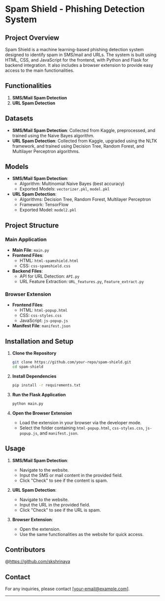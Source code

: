 # Spam Shield - Phishing Detection System

## Project Overview

Spam Shield is a machine learning-based phishing detection system designed to identify spam in SMS/mail and URLs. The system is built using HTML, CSS, and JavaScript for the frontend, with Python and Flask for backend integration. It also includes a browser extension to provide easy access to the main functionalities.

## Functionalities

1. **SMS/Mail Spam Detection**
2. **URL Spam Detection**

## Datasets

- **SMS/Mail Spam Detection**: Collected from Kaggle, preprocessed, and trained using the Naive Bayes algorithm.
- **URL Spam Detection**: Collected from Kaggle, upgraded using the NLTK framework, and trained using Decision Tree, Random Forest, and Multilayer Perceptron algorithms.

## Models

- **SMS/Mail Spam Detection**: 
  - Algorithm: Multinomial Naive Bayes (best accuracy)
  - Exported Models: `vectorizer.pkl`, `model.pkl`
- **URL Spam Detection**:
  - Algorithms: Decision Tree, Random Forest, Multilayer Perceptron
  - Framework: TensorFlow
  - Exported Model: `model2.pkl`

## Project Structure

### Main Application
- **Main File**: `main.py`
- **Frontend Files**:
  - HTML: `html-spamshield.html`
  - CSS: `css-spamshield.css`
- **Backend Files**:
  - API for URL Detection: `API.py`
  - URL Feature Extraction: `URL_features.py`, `Feature_extract.py`

### Browser Extension
- **Frontend Files**:
  - HTML: `html-popup.html`
  - CSS: `css-styles.css`
  - JavaScript: `js-popup.js`
- **Manifest File**: `manifest.json`

## Installation and Setup

1. **Clone the Repository**
   ```bash
   git clone https://github.com/your-repo/spam-shield.git
   cd spam-shield
   ```

2. **Install Dependencies**
   ```bash
   pip install -r requirements.txt
   ```

3. **Run the Flask Application**
   ```bash
   python main.py
   ```

4. **Open the Browser Extension**
   - Load the extension in your browser via the developer mode.
   - Select the folder containing `html-popup.html`, `css-styles.css`, `js-popup.js`, and `manifest.json`.

## Usage

1. **SMS/Mail Spam Detection**:
   - Navigate to the website.
   - Input the SMS or mail content in the provided field.
   - Click "Check" to see if the content is spam.

2. **URL Spam Detection**:
   - Navigate to the website.
   - Input the URL in the provided field.
   - Click "Check" to see if the URL is spam.

3. **Browser Extension**:
   - Open the extension.
   - Use the same functionalities as the website for quick access.

## Contributors

@https://github.com/skshrinaya

## Contact

For any inquiries, please contact [your-email@example.com].

---
